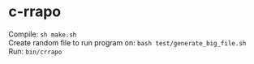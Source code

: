 # c-rrapo #
Compile: `sh make.sh`\
Create random file to run program on: `bash test/generate_big_file.sh`\
Run: `bin/crrapo`
